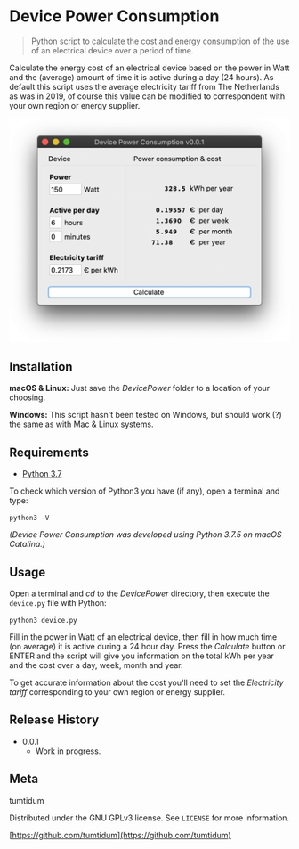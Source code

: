 # Device Power Consumption
> Python script to calculate the cost and energy consumption of the use of
an electrical device over a period of time.

Calculate the energy cost of an electrical device based on the power in Watt
and the (average) amount of time it is active during a day (24 hours).
As default this script uses the average electricity tariff from The
Netherlands as was in 2019, of course this value can be modified to
correspondent with your own region or energy supplier.

![](img/header.png)

## Installation

**macOS & Linux:**
Just save the *DevicePower* folder to a location of your choosing.

**Windows:**
This script hasn't been tested on Windows, but should work (?) the same as
with Mac & Linux systems.

## Requirements

* [Python 3.7](https://www.python.org "Python's homepage")

To check which version of Python3 you have (if any), open a terminal and type:

```
python3 -V
```

*(Device Power Consumption was developed using Python 3.7.5 on macOS
Catalina.)*

## Usage

Open a terminal and *cd* to the *DevicePower* directory, then execute the
``device.py`` file with Python:

```
python3 device.py
```

Fill in the power in Watt of an electrical device, then fill in how much time
(on average) it is active during a 24 hour day. Press the *Calculate* button
or ENTER and the script will give you information on the total kWh per year
and the cost over a day, week, month and year.

To get accurate information about the cost you'll need to set the *Electricity
tariff* corresponding to your own region or energy supplier.

## Release History

* 0.0.1
    * Work in progress.

## Meta

tumtidum

Distributed under the GNU GPLv3 license. See ``LICENSE`` for more information.

[https://github.com/tumtidum](https://github.com/tumtidum)
